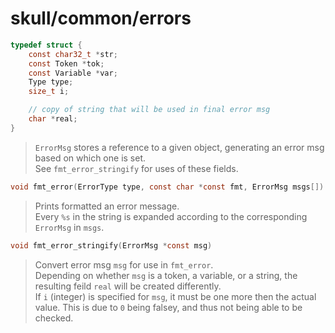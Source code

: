 # skull/common/errors

```c
typedef struct {
	const char32_t *str;
	const Token *tok;
	const Variable *var;
	Type type;
	size_t i;

	// copy of string that will be used in final error msg
	char *real;
}
```

> `ErrorMsg` stores a reference to a given object, generating an error msg based
> on which one is set.
> \
> See `fmt_error_stringify` for uses of these fields.

```c
void fmt_error(ErrorType type, const char *const fmt, ErrorMsg msgs[])
```

> Prints formatted an error message.
> \
> Every `%s` in the string is expanded according to the corresponding `ErrorMsg`
> in `msgs`.

```c
void fmt_error_stringify(ErrorMsg *const msg)
```

> Convert error msg `msg` for use in `fmt_error`.
> \
> Depending on whether `msg` is a token, a variable, or a string, the resulting
> feild `real` will be created differently.
> \
> If `i` (integer) is specified for `msg`, it must be one more then the actual
> value. This is due to `0` being falsey, and thus not being able to be checked.

